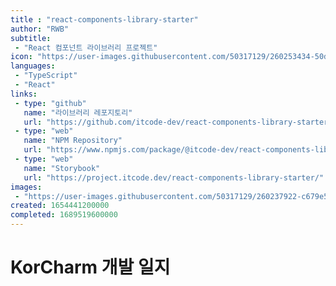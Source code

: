 ```yaml
---
title : "react-components-library-starter"
author: "RWB"
subtitle:
 - "React 컴포넌트 라이브러리 프로젝트"
icon: "https://user-images.githubusercontent.com/50317129/260253434-50d3eaf8-9780-44e7-b8b4-e58ea35c5e96.png"
languages:
 - "TypeScript"
 - "React"
links:
 - type: "github"
   name: "라이브러리 레포지토리"
   url: "https://github.com/itcode-dev/react-components-library-starter"
 - type: "web"
   name: "NPM Repository"
   url: "https://www.npmjs.com/package/@itcode-dev/react-components-library-starter"
 - type: "web"
   name: "Storybook"
   url: "https://project.itcode.dev/react-components-library-starter/"
images:
 - "https://user-images.githubusercontent.com/50317129/260237922-c679e5c1-e553-4b99-9495-22c7d4a0ec3e.png"
created: 1654441200000
completed: 1689519600000
---
```


# KorCharm 개발 일지

